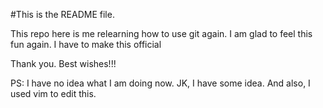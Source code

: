 #This is the README file.

This repo here is me relearning how to use git again.
I am glad to feel this fun again.
I have to make this official

Thank you.
Best wishes!!!

PS: I have no idea what I am doing now. JK, I have some idea. 
And also, I used vim to edit this. 
